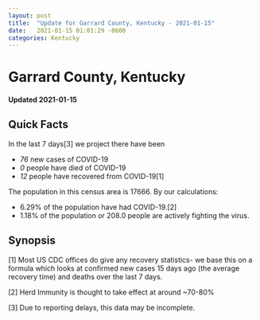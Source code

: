 ```yaml
---
layout: post
title:  "Update for Garrard County, Kentucky - 2021-01-15"
date:   2021-01-15 01:01:29 -0600
categories: Kentucky
---
```


# Garrard County, Kentucky
#### Updated 2021-01-15

## Quick Facts

In the last 7 days[3] we project there have been
- *76* new cases of COVID-19
- *0* people have died of COVID-19
- *12* people have recovered from COVID-19[1]

The population in this census area is 17666. By our calculations:
- 6.29% of the population have had COVID-19.[2]
- 1.18% of the population or 208.0 people are actively fighting the virus.

## Synopsis




[1] Most US CDC offices do give any recovery statistics- we base this on a formula which looks at confirmed new cases
15 days ago (the average recovery time) and deaths over the last 7 days.

[2] Herd Immunity is thought to take effect at around ~70-80%

[3] Due to reporting delays, this data may be incomplete.
 
    